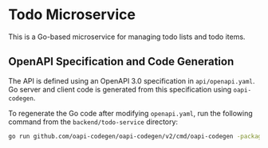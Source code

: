 # Todo Microservice

This is a Go-based microservice for managing todo lists and todo items.

## OpenAPI Specification and Code Generation

The API is defined using an OpenAPI 3.0 specification in `api/openapi.yaml`. Go server and client code is generated from this specification using `oapi-codegen`.

To regenerate the Go code after modifying `openapi.yaml`, run the following command from the `backend/todo-service` directory:

```bash
go run github.com/oapi-codegen/oapi-codegen/v2/cmd/oapi-codegen -package generated -generate types,chi-server -o api/generated/todo_api.go api/openapi.yaml
```
